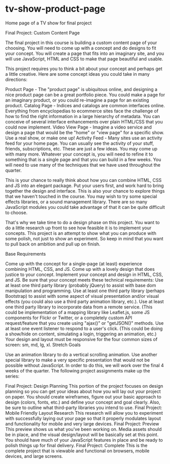 # tv-show-product-page
Home page of a TV show for final project

Final Project: Custom Content Page

The final project in this course is building a custom content page of your choosing. You will need to come up with a concept and do designs to fit your concept. You will create a page that fits into an imaginary site, and you will use JavaScript, HTML and CSS to make that page beautiful and usable.

This project requires you to think a bit about your concept and perhaps get a little creative. Here are some concept ideas you could take in many directions:

Product Page - The "product page" is ubiquitous online, and designing a nice product page can be a great portfolio piece. You could make a page for an imaginary product, or you could re-imagine a page for an existing product.
Catalog Page - Indices and catalogs are common interfaces online. Everything from encyclopedias to ecommerce sites face the challenge of how to find the right information in a large hierarchy of metadata. You can conceive of several interface enhancements over plain HTML/CSS that you could now implement.
Video View Page - Imagine a video service and design a page that would be the "home" or "view page" for a specific show. Use a real show, or make one up!
Activity Feed - Many sites use an activity feed for your home page. You can usually see the activity of your stuff, friends, subscriptions, etc. 
These are just a few ideas. You may come up with many more. Whatever your concept is, you will need to refine it to something that is a single page and that you can build in a few weeks. You will need to use many of the techniques that we have used throughout the quarter.

This is your chance to really think about how you can combine HTML, CSS and JS into an elegant package. Put your users first, and work hard to bring together the design and interface. This is also your chance to explore things that we haven't touched in the course. You may wish to try some special effects libraries, or a sound management library. There are so many JavaScript modules you could take advantage of that it can be quite difficult to choose.

That's why we take time to do a design phase on this project. You want to do a little research up front to see how feasible it is to implement your concepts. This project is an attempt to show what you can produce with some polish, not just to show an experiment. So keep in mind that you want to pull back on ambition and pull up on finish.

Base Requirements

Come up with the concept for a single-page (at least) experience combining HTML, CSS, and JS.
Come up with a lovely design that does justice to your concept.
Implement your concept and design in HTML, CSS, and JS.
Be sure that your concept meets these technical requirements:
Use at least one third party library (probably jQuery) to assist with base dom manipulation and programming.
Use at least one third party library (perhaps Bootstrap) to assist with some aspect of visual presentation and/or visual effects (you could also use a third party animation library, etc.).
Use at least one third party library to incorporate data from a remote service. (This could be implementation of a mapping library like Leaflet.js, some JS components for Flickr or Twitter, or a completely custom API request/feature that you create using "ajax()" or "getJSON()" methods.
Use at least one event listener to respond to a user's click. (This could be doing a show/hide on content, simulating a login, triggering an animation, etc.)
Your design and layout must be responsive for the four common sizes of screen: sm, md, lg, xl.
Stretch Goals

Use an animation library to do a vertical scrolling animation.
Use another special library to make a very specific presentation that would not be possible without JavaScript.
In order to do this, we will work over the final 4 weeks of the quarter. The following project assignments make up the series:

Final Project: Design Planning
This portion of the project focuses on design planning so you can get your ideas about how you will lay out your project on paper. You should create wireframes, figure out your basic approach to design (colors, fonts, etc.) and define your concept and goal clearly. Also, be sure to outline what third-party libraries you intend to use.
Final Project: Mobile Friendly Layout Research
This research will allow you to experiment with successfully laying out your page so that it properly modulates layout and functionality for mobile and very large devices.
Final Project: Preview
This preview shows us what you've been working on. Media assets should be in place, and the visual design/layout will be basically set at this point. You should have much of your JavaScript features in place and be ready to polish things up for final delivery.
Final Project: Complete
This is the complete project that is viewable and functional on browsers, mobile devices, and large screens. 

